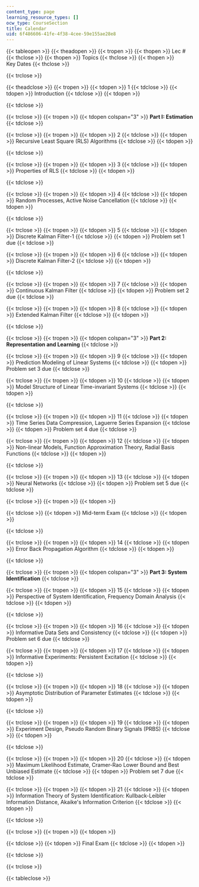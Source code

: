 ```yaml
---
content_type: page
learning_resource_types: []
ocw_type: CourseSection
title: Calendar
uid: 6f486606-41fe-4f38-4cee-59e155ae28e8
---
```


{{< tableopen >}}
{{< theadopen >}}
{{< tropen >}}
{{< thopen >}}
Lec #
{{< thclose >}}
{{< thopen >}}
Topics
{{< thclose >}}
{{< thopen >}}
Key Dates
{{< thclose >}}

{{< trclose >}}

{{< theadclose >}}
{{< tropen >}}
{{< tdopen >}}
1
{{< tdclose >}}
{{< tdopen >}}
Introduction
{{< tdclose >}}
{{< tdopen >}}

{{< tdclose >}}

{{< trclose >}}
{{< tropen >}}
{{< tdopen colspan="3" >}}
**Part I: Estimation**
{{< tdclose >}}

{{< trclose >}}
{{< tropen >}}
{{< tdopen >}}
2
{{< tdclose >}}
{{< tdopen >}}
Recursive Least Square (RLS) Algorithms
{{< tdclose >}}
{{< tdopen >}}

{{< tdclose >}}

{{< trclose >}}
{{< tropen >}}
{{< tdopen >}}
3
{{< tdclose >}}
{{< tdopen >}}
Properties of RLS
{{< tdclose >}}
{{< tdopen >}}

{{< tdclose >}}

{{< trclose >}}
{{< tropen >}}
{{< tdopen >}}
4
{{< tdclose >}}
{{< tdopen >}}
Random Processes, Active Noise Cancellation
{{< tdclose >}}
{{< tdopen >}}

{{< tdclose >}}

{{< trclose >}}
{{< tropen >}}
{{< tdopen >}}
5
{{< tdclose >}}
{{< tdopen >}}
Discrete Kalman Filter-1
{{< tdclose >}}
{{< tdopen >}}
Problem set 1 due
{{< tdclose >}}

{{< trclose >}}
{{< tropen >}}
{{< tdopen >}}
6
{{< tdclose >}}
{{< tdopen >}}
Discrete Kalman Filter-2
{{< tdclose >}}
{{< tdopen >}}

{{< tdclose >}}

{{< trclose >}}
{{< tropen >}}
{{< tdopen >}}
7
{{< tdclose >}}
{{< tdopen >}}
Continuous Kalman Filter
{{< tdclose >}}
{{< tdopen >}}
Problem set 2 due
{{< tdclose >}}

{{< trclose >}}
{{< tropen >}}
{{< tdopen >}}
8
{{< tdclose >}}
{{< tdopen >}}
Extended Kalman Filter
{{< tdclose >}}
{{< tdopen >}}

{{< tdclose >}}

{{< trclose >}}
{{< tropen >}}
{{< tdopen colspan="3" >}}
**Part 2: Representation and Learning**
{{< tdclose >}}

{{< trclose >}}
{{< tropen >}}
{{< tdopen >}}
9
{{< tdclose >}}
{{< tdopen >}}
Prediction Modeling of Linear Systems
{{< tdclose >}}
{{< tdopen >}}
Problem set 3 due
{{< tdclose >}}

{{< trclose >}}
{{< tropen >}}
{{< tdopen >}}
10
{{< tdclose >}}
{{< tdopen >}}
Model Structure of Linear Time-invariant Systems
{{< tdclose >}}
{{< tdopen >}}

{{< tdclose >}}

{{< trclose >}}
{{< tropen >}}
{{< tdopen >}}
11
{{< tdclose >}}
{{< tdopen >}}
Time Series Data Compression, Laguerre Series Expansion
{{< tdclose >}}
{{< tdopen >}}
Problem set 4 due
{{< tdclose >}}

{{< trclose >}}
{{< tropen >}}
{{< tdopen >}}
12
{{< tdclose >}}
{{< tdopen >}}
Non-linear Models, Function Approximation Theory, Radial Basis Functions
{{< tdclose >}}
{{< tdopen >}}

{{< tdclose >}}

{{< trclose >}}
{{< tropen >}}
{{< tdopen >}}
13
{{< tdclose >}}
{{< tdopen >}}
Neural Networks
{{< tdclose >}}
{{< tdopen >}}
Problem set 5 due
{{< tdclose >}}

{{< trclose >}}
{{< tropen >}}
{{< tdopen >}}

{{< tdclose >}}
{{< tdopen >}}
Mid-term Exam
{{< tdclose >}}
{{< tdopen >}}

{{< tdclose >}}

{{< trclose >}}
{{< tropen >}}
{{< tdopen >}}
14
{{< tdclose >}}
{{< tdopen >}}
Error Back Propagation Algorithm
{{< tdclose >}}
{{< tdopen >}}

{{< tdclose >}}

{{< trclose >}}
{{< tropen >}}
{{< tdopen colspan="3" >}}
**Part 3: System Identification**
{{< tdclose >}}

{{< trclose >}}
{{< tropen >}}
{{< tdopen >}}
15
{{< tdclose >}}
{{< tdopen >}}
Perspective of System Identification, Frequency Domain Analysis
{{< tdclose >}}
{{< tdopen >}}

{{< tdclose >}}

{{< trclose >}}
{{< tropen >}}
{{< tdopen >}}
16
{{< tdclose >}}
{{< tdopen >}}
Informative Data Sets and Consistency
{{< tdclose >}}
{{< tdopen >}}
Problem set 6 due
{{< tdclose >}}

{{< trclose >}}
{{< tropen >}}
{{< tdopen >}}
17
{{< tdclose >}}
{{< tdopen >}}
Informative Experiments: Persistent Excitation
{{< tdclose >}}
{{< tdopen >}}

{{< tdclose >}}

{{< trclose >}}
{{< tropen >}}
{{< tdopen >}}
18
{{< tdclose >}}
{{< tdopen >}}
Asymptotic Distribution of Parameter Estimates
{{< tdclose >}}
{{< tdopen >}}

{{< tdclose >}}

{{< trclose >}}
{{< tropen >}}
{{< tdopen >}}
19
{{< tdclose >}}
{{< tdopen >}}
Experiment Design, Pseudo Random Binary Signals (PRBS)
{{< tdclose >}}
{{< tdopen >}}

{{< tdclose >}}

{{< trclose >}}
{{< tropen >}}
{{< tdopen >}}
20
{{< tdclose >}}
{{< tdopen >}}
Maximum Likelihood Estimate, Cramer-Rao Lower Bound and Best Unbiased Estimate
{{< tdclose >}}
{{< tdopen >}}
Problem set 7 due
{{< tdclose >}}

{{< trclose >}}
{{< tropen >}}
{{< tdopen >}}
21
{{< tdclose >}}
{{< tdopen >}}
Information Theory of System Identification: Kullback-Leibler Information Distance, Akaike's Information Criterion
{{< tdclose >}}
{{< tdopen >}}

{{< tdclose >}}

{{< trclose >}}
{{< tropen >}}
{{< tdopen >}}

{{< tdclose >}}
{{< tdopen >}}
Final Exam
{{< tdclose >}}
{{< tdopen >}}

{{< tdclose >}}

{{< trclose >}}

{{< tableclose >}}